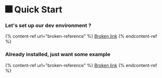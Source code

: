 # 🎆 Quick Start

### Let's set up our dev environment ?&#x20;

{% content-ref url="broken-reference" %}
[Broken link](broken-reference)
{% endcontent-ref %}

### Already installed, just want some example

{% content-ref url="broken-reference" %}
[Broken link](broken-reference)
{% endcontent-ref %}
